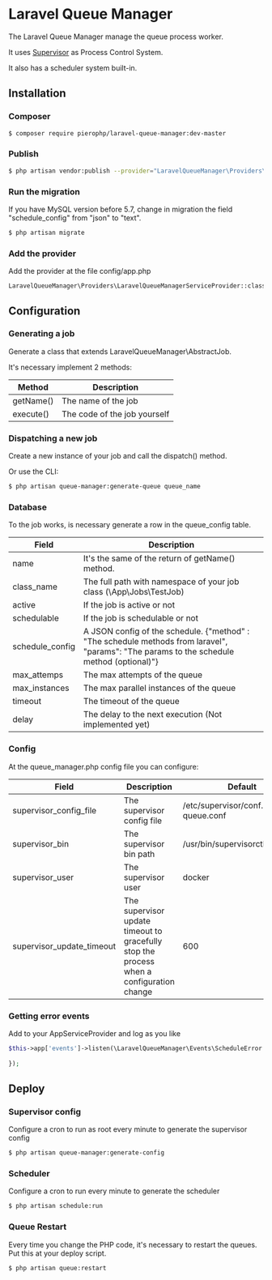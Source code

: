 # Laravel Queue Manager
The Laravel Queue Manager manage the queue process worker. 

It uses [Supervisor](http://supervisord.org/) as Process Control System.

It also has a scheduler system built-in. 

## Installation

### Composer
```bash
$ composer require pierophp/laravel-queue-manager:dev-master
```

### Publish
```bash
$ php artisan vendor:publish --provider="LaravelQueueManager\Providers\LaravelQueueManagerServiceProvider"
```

### Run the migration

If you have MySQL version before 5.7, change in migration the field "schedule_config" from "json" to "text". 

```bash
$ php artisan migrate
```

### Add the provider
Add the provider at the file config/app.php
```
LaravelQueueManager\Providers\LaravelQueueManagerServiceProvider::class,
```
## Configuration

### Generating a job

Generate a class that extends LaravelQueueManager\AbstractJob.

It's necessary implement 2 methods:

| Method | Description |
| --- | --- |
| getName() | The name of the job |
| execute() | The code of the job yourself |

### Dispatching a new job
Create a new instance of your job and call the dispatch() method. 

Or use the CLI:
```bash
$ php artisan queue-manager:generate-queue queue_name
```

### Database

To the job works, is necessary generate a row in the queue_config table.

| Field | Description |
| --- | --- |
| name | It's the same of the return of getName() method. |
| class_name | The full path with namespace of your job class (\App\Jobs\TestJob) |
| active | If the job is active or not |
| schedulable | If the job is schedulable or not |
| schedule_config | A JSON config of the schedule. {"method" : "The schedule methods from laravel", "params": "The params to the schedule method (optional)"}|
| max_attemps | The max attempts of the queue |
| max_instances | The max parallel instances of the queue |
| timeout | The timeout of the queue |
| delay | The delay to the next execution (Not implemented yet) |

### Config

At the queue_manager.php config file you can configure:

| Field | Description | Default |
| --- | --- | --- |
| supervisor_config_file | The supervisor config file | /etc/supervisor/conf.d/laravel-queue.conf |
| supervisor_bin | The supervisor bin path | /usr/bin/supervisorctl |
| supervisor_user | The supervisor user | docker |
| supervisor_update_timeout | The supervisor update timeout to gracefully stop the process when a configuration change | 600 |

### Getting error events
Add to your AppServiceProvider and log as you like
```php
$this->app['events']->listen(\LaravelQueueManager\Events\ScheduleError::class, function(\LaravelQueueManager\Events\ScheduleError $scheduleError){
            
});
```

## Deploy

### Supervisor config
Configure a cron to run as root every minute to generate the supervisor config

```bash
$ php artisan queue-manager:generate-config
```

### Scheduler
Configure a cron to run every minute to generate the scheduler
```bash
$ php artisan schedule:run
```

### Queue Restart
Every time you change the PHP code, it's necessary to restart the queues. Put this at your deploy script.
```bash
$ php artisan queue:restart
```
